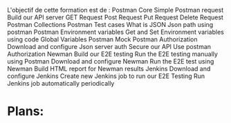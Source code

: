 L'objectif de cette formation est de :
   Postman Core
Simple Postman request
Build our API server
GET Request
Post Request
Put Request
Delete Request
Postman Collections
Postman Test cases
What is JSON
Json path using postman
Postman Environment variables
Get and Set Environment variables using code
Global Variables
Postman Mock
     Postman Authorization
Download and configure Json server auth
Secure our API
Use postman Authorization
   Newman
Build our E2E testing
Run the E2E testing manually using Postman
Download and configure Newman
Run the E2E test using Newman
Build HTML report for Newman results
     Jenkins
Download and configure Jenkins
Create new Jenkins job to run our E2E Testing
Run Jenkins job automatically periodically





# Plans:

